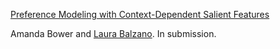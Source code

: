 
[Preference Modeling with Context-Dependent Salient Features](https://arxiv.org/abs/2002.09615)

Amanda Bower and [Laura Balzano](http://web.eecs.umich.edu/~girasole/). In submission. 
